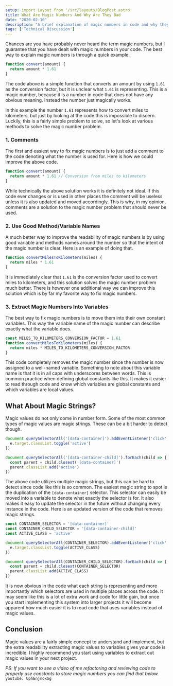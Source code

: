 ```yaml
---
setup: import Layout from '/src/layouts/BlogPost.astro'
title: What Are Magic Numbers And Why Are They Bad
date: "2020-02-10"
description: "A brief explanation of magic numbers in code and why they are bad."
tags: ['Technical Discussion']
---
```


Chances are you have probably never heard the term magic numbers, but I guarantee that you have dealt with magic numbers in your code. The best way to explain magic numbers is through a quick example.
```js
function convert(amount) {
  return amount * 1.61
}
```
The code above is a simple function that converts an amount by using `1.61` as the conversion factor, but it is unclear what `1.61` is representing. This is a magic number, because it is a number in code that does not have any obvious meaning. Instead the number just magically works.

In this example the number `1.61` represents how to convert miles to kilometers, but just by looking at the code this is impossible to discern. Luckily, this is a fairly simple problem to solve, so let's look at various methods to solve the magic number problem.

### 1. Comments

The first and easiest way to fix magic numbers is to just add a comment to the code denoting what the number is used for. Here is how we could improve the above code.
```js
function convert(amount) {
  return amount * 1.61 // Conversion from miles to kilometers
}
```
While technically the above solution works it is definitely not ideal. If this code ever changes or is used in other places the comment will be useless unless it is also updated and moved accordingly. This is why, in my opinion, comments are a solution to the magic number problem that should never be used.

### 2. Use Good Method/Variable Names

A much better way to improve the readability of magic numbers is by using good variable and methods names around the number so that the intent of the magic number is clear. Here is an example of doing that.
```js
function convertMilesToKilometers(miles) {
  return miles * 1.61
}
```
It is immediately clear that `1.61` is the conversion factor used to convert miles to kilometers, and this solution solves the magic number problem much better. There is however one additional way we can improve this solution which is by far my favorite way to fix magic numbers.

### 3. Extract Magic Numbers Into Variables

The best way to fix magic numbers is to move them into their own constant variables. This way the variable name of the magic number can describe exactly what the variable does.
```js
const MILES_TO_KILOMETERS_CONVERSION_FACTOR = 1.61
function convertMilesToKilometers(miles) {
  return miles * MILES_TO_KILOMETERS_CONVERSION_FACTOR
}
```
This code completely removes the magic number since the number is now assigned to a well-named variable. Something to note about this variable name is that it is in all caps with underscores between words. This is common practice when defining global constants like this. It makes it easier to read through code and know which variables are global constants and which variables are local values.

## What About Magic Strings?

Magic values do not only come in number form. Some of the most common types of magic values are magic strings. These can be a bit harder to detect though.
```js
document.querySelectorAll('[data-container]').addEventListener('click', e => {
  e.target.classList.toggle('active')
})

document.querySelectorAll('[data-container-child]').forEach(child => {
  const parent = child.closest('[data-container]')
  parent.classList.add('active')
})
```
The above code utilizes multiple magic strings, but this can be hard to detect since code like this is so common. The easiest magic string to spot is the duplication of the `[data-container]` selector. This selector can easily be moved into a variable to denote what exactly the selector is for. It also makes it easy to update the selector in the future without changing every instance in the code. Here is an updated version of the code that removes magic strings.

```js
const CONTAINER_SELECTOR = '[data-container]'
const CONTAINER_CHILD_SELECTOR = '[data-container-child]'
const ACTIVE_CLASS = 'active'

document.querySelectorAll(CONTAINER_SELECTOR).addEventListener('click', e => {
  e.target.classList.toggle(ACTIVE_CLASS)
})

document.querySelectorAll(CONTAINER_CHILD_SELECTOR).forEach(child => {
  const parent = child.closest(CONTAINER_SELECTOR)
  parent.classList.add(ACTIVE_CLASS)
})
```
It is now obvious in the code what each string is representing and more importantly which selectors are used in multiple places across the code. It may seem like this is a lot of extra work and code for little gain, but once you start implementing this system into larger projects it will become apparent how much easier it is to read code that uses variables instead of magic values.


## Conclusion

Magic values are a fairly simple concept to understand and implement, but the extra readability extracting magic values to variables gives your code is incredible. I highly recommend you start using variables to extract out magic values in your next project.

*PS: If you want to see a video of me refactoring and reviewing code to properly use constants to store magic numbers you can find that below.*
`youtube: UphEnjnoxSg`
